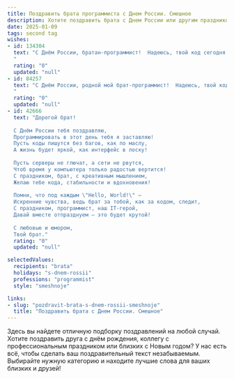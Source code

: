 ```yaml
---
title: Поздравить брата программиста с Днем России. Смешное
description: Хотите поздравить брата с Днем России или другим праздником? Наш ИИ создаст незабываемое поздравление, а вы обязательно выделитесь среди других.  
date: 2025-01-09
tags: second tag
wishes:
- id: 134304
  text: "С Днём России, братан-программист!  Надеюсь, твой код сегодня работает без багов, а праздник – без глюков.  Пусть твоя жизнь будет  настолько же стабильной, как  массив из нулей, и  настолько же  весёлой, как  ошибка 404 –  \"Not Found\" –  на  вечеринке, где ты  не  ожидаешь  увидеть  никого.  Ура!
  "
  rating: "0"
  updated: "null"
- id: 84257
  text: "С Днём России, родной мой брат-программист!  Надеюсь, твой код сегодня работает без багов, а праздничный стол не выдает ошибку \"недостаточно памяти\" для шашлыка!  Пусть  твоя жизнь будет настолько же стабильна, как  надежная база данных, а счастье –  бесконечно, как рекурсия!  Ура!
  "
  rating: "0"
  updated: "null"
- id: 42666
  text: "Дорогой брат!
  
  С Днём России тебя поздравляю,
  Программировать в этот день тебя я заставляю!
  Пусть коды пишутся без багов, как по маслу,
  А жизнь будет яркой, как интерфейс в лоску!
  
  Пусть серверы не глючат, а сети не рвутся,
  Чтоб время у компьютера только радостью вертится!
  С праздником, брат, с креативным мышлением,
  Желаю тебе кода, стабильности и вдохновения!
  
  Помни, что под каждым \"Hello, World!\" —
  Искренние чувства, ведь брат за тобой, как за кодом, следит,
  С праздником, программист, наш IT-герой,
  Давай вместе отпразднуем — это будет крутой!
  
  С любовью и юмором,
  Твой брат."
  rating: "0"
  updated: "null"

selectedValues:
  recipients: "brata"
  holidays: "s-dnem-rossii"
  professions: "programmist"
  style: "smeshnoje"

links:
- slug: "pozdravit-brata-s-dnem-rossii-smeshnoje"
  title: "Поздравить брата с Днем России. Смешное"
---
```


Здесь вы найдете отличную подборку поздравлений на любой случай.
Хотите поздравить друга с днём рождения, коллегу с профессиональным праздником или близких с Новым годом? У нас есть всё, чтобы сделать ваш поздравительный текст незабываемым. Выбирайте нужную категорию и находите лучшие слова для ваших близких и друзей!

